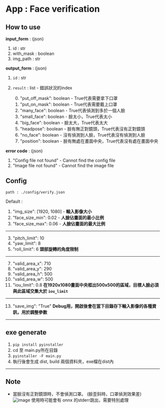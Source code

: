 # App : Face verification 

## How to use
**input_form** : (json)
1. id : str
2. with_mask : boolean
3. img_path : str

**output_form** : (json)

1. `id` : str
2. `result` : list - 錯誤狀況的index

    0. "put_off_mask": boolean -  True代表需要拿下口罩
    1. "put_on_mask": boolean -   True代表需要戴上口罩
    2. "many_face": boolean -     True代表偵測到多於一個人臉
    3. "small_face": boolean -    臉太小，True代表太小
    4. "big_face": boolean -      臉太大，True代表太大
    5. "headpose": boolean -      臉有無正對鏡頭，True代表沒有正對鏡頭
    6. "no_face": boolean -       沒有偵測到人臉，True代表沒有偵測到人臉
    7. "position": boolean -      臉有無處在畫面中央，True代表沒有處在畫面中央

**error code** : (json)
1. "Config file not found" - Cannot find the config file
2. "Image file not found" - Cannot find the image file

## Config
`path : ./config/verify.json`

Default : 
1. "img_size": [1920, 1080] - **輸入影像大小**
1. "face_size_min": 0.02 - **人臉佔畫面的最小比例**
1. "face_size_max": 0.06 - **人臉佔畫面的最大比例**
---
3. "pitch_limit": 10
4. "yaw_limit": 8
5. "roll_limit": 6
**頭部旋轉的角度限制**
---
7. "valid_area_x": 710
8. "valid_area_y": 290
9. "valid_area_h": 500
10. "valid_area_w": 500
12. "iou_limit": 0.8
**在1920x1080畫面中央框出500x500的區域，目標人臉必須與此區域交集大於 `iou_limit`**
---
13. "save_img": "True"
**Debug用，開啟後會在當下目錄存下輸入影像的各種資訊，用於調整參數**

---
## exe generate
1. `pip install pyinstaller`
2. cd 至 main.py所在目錄
3. `pyinstaller -F main.py`
4. 執行後會生成 dist, build 兩個資料夾，exe檔在dist內
---
## Note
- 當臉沒有正對鏡頭時，不會偵測口罩。 (臉歪斜時，口罩偵測效果差)
![image](https://hackmd.io/_uploads/HySIT2nbR.png)
使用時可能會有 onnx 的stderr跳出，需要特別處理

